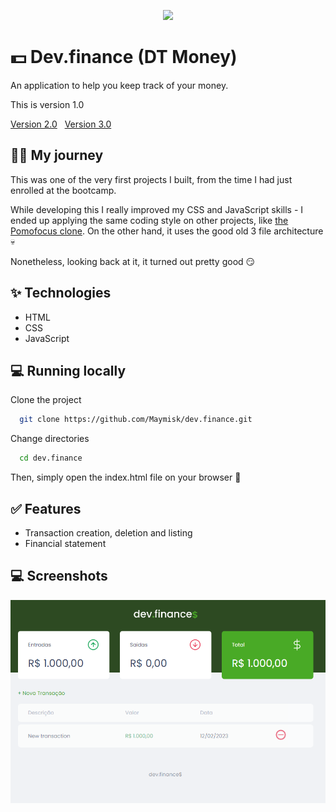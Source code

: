 <p align="center">
  <img src="https://media.tenor.com/xVKG3DCTzbIAAAAC/finance-money.gif"
</p>

# 💵 Dev.finance (DT Money)

An application to help you keep track of your money.

This is version 1.0

<a href="https://github.com/Maymisk/dtmoney2.0">Version 2.0</a>&nbsp;&nbsp;
<a href="https://github.com/Maymisk/dtmoney3.0">Version 3.0</a>



## 🏃‍♂️ My journey

This was one of the very first projects I built, from the time I had just enrolled at the bootcamp.

While developing this I really improved my CSS and JavaScript skills - I ended up applying the same coding style on other projects, like [the Pomofocus clone](https://github.com/Maymisk/pomofocus-basic-clone). On the other hand, it uses the good old 3 file architecture 💀

Nonetheless, looking back at it, it turned out pretty good 😏 
## ✨ Technologies

- HTML
- CSS
- JavaScript 
## 💻 Running locally

Clone the project

```bash
  git clone https://github.com/Maymisk/dev.finance.git
```

Change directories

```bash
  cd dev.finance
```

Then, simply open the index.html file on your browser 🙂
## ✅ Features

- Transaction creation, deletion and listing
- Financial statement

## 💻 Screenshots

<p align="center">
  <img src="/.github/assets/screenshot-1.png" />
</p>
